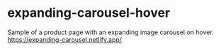 # expanding-carousel-hover

Sample of a product page with an expanding image carousel on hover. 
https://expanding-carousel.netlify.app/
